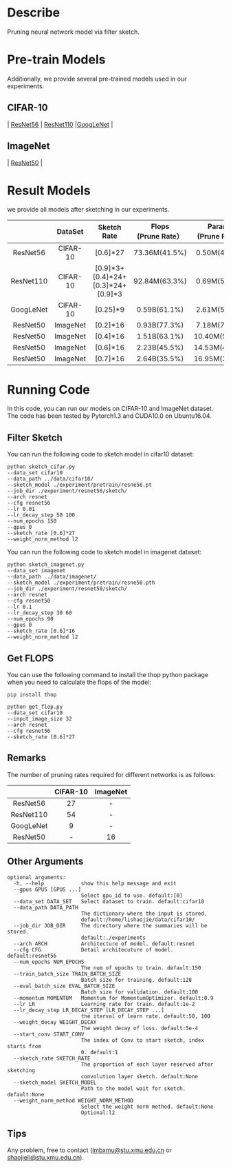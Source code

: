 # Describe

Pruning neural network model via filter sketch.

# Pre-train Models

Additionally, we provide several  pre-trained models used in our experiments.

## CIFAR-10

| [ResNet56](https://drive.google.com/open?id=1pt-LgK3kI_4ViXIQWuOP0qmmQa3p2qW5) | [ResNet110](https://drive.google.com/open?id=1Uqg8_J-q2hcsmYTAlRtknCSrkXDqYDMD) |[GoogLeNet](https://drive.google.com/open?id=1YNno621EuTQTVY2cElf8YEue9J4W5BEd) | 

## ImageNet

| [ResNet50](https://download.pytorch.org/models/resnet50-19c8e357.pth) |

# Result Models

we provide all models after sketching in our experiments.

|           | DataSet  |              Sketch Rate              | Flops<br>(Prune Rate） | Params<br>(Prune Rate） | Top-1 Accuracy | Top-5 Accuracy |                           Download                           |
| :-------: | :------: | :-----------------------------------: | :--------------------: | :---------------------: | :------------: | :------------: | :----------------------------------------------------------: |
| ResNet56  | CIFAR-10 |               [0.6]*27                |     73.36M(41.5%)      |      0.50M(41.2%)       |     93.19%     |       -        | [Link](https://drive.google.com/open?id=1Pm2X2JVI0RkD0ouQBchuaCfj_A7Rd01a) |
| ResNet110 | CIFAR-10 | [0.9]\*3+[0.4]\*24+[0.3]\*24+[0.9]\*3 |     92.84M(63.3%)      |      0.69M(59.9%)       |     93.44%     |       -        | [Link](https://drive.google.com/open?id=1rQn7ovttYItTBProTTE2gf5QSbhFjQ7-) |
| GoogLeNet | CIFAR-10 |               [0.25]*9                |      0.59B(61.1%)      |      2.61M(57.6%)       |     94.88%     |       -        | [Link](https://drive.google.com/open?id=1GO576PBF6pVfcUffDHrb9yNusU32tfPF) |
| ResNet50  | ImageNet |               [0.2]*16                |      0.93B(77.3%)      |      7.18M(71.8%)       |     69.43%     |     89.23%     | [Link](https://drive.google.com/open?id=1aEVd45LodINBPe74haf_-z491f3QPWWt) |
| ResNet50  | ImageNet |               [0.4]*16                |      1.51B(63.1%)      |      10.40M(59.2%)      |     73.04%     |     91.18%     | [Link](https://drive.google.com/open?id=1itHk-Y7IAd2Ox72pJWxS-Metrchtw2ka) |
| ResNet50  | ImageNet |               [0.6]*16                |      2.23B(45.5%)      |      14.53M(43.0%)      |     74.68%     |     92.17%     | [Link](https://drive.google.com/open?id=1fbSXsfjxbvh12qed-oseNanG8UvhyJXJ) |
| ResNet50  | ImageNet |               [0.7]*16                |      2.64B(35.5%)      |      16.95M(33.5%)      |     75.22%     |     92.50%     | [Link](https://drive.google.com/open?id=1uofsFoS9KWw69YjwOdz8BjuKDkFSjTaP) |

# Running Code

In this code, you can run our models on CIFAR-10 and ImageNet dataset. The code has been tested by Pytorch1.3 and CUDA10.0 on Ubuntu16.04.



## Filter Sketch

You can run the following code to sketch model in cifar10 dataset:

```shell
python sketch_cifar.py 
--data_set cifar10 
--data_path ../data/cifar10/
--sketch_model ./experiment/pretrain/resne56.pt 
--job_dir ./experiment/resnet56/sketch/
--arch resnet 
--cfg resnet56 
--lr 0.01
--lr_decay_step 50 100
--num_epochs 150 
--gpus 0
--sketch_rate [0.6]*27
--weight_norm_method l2
```

You can run the following code to sketch model in imagenet dataset:

```shell
python sketch_imagenet.py 
--data_set imagenet 
--data_path ../data/imagenet/
--sketch_model ./experiment/pretrain/resne50.pth 
--job_dir ./experiment/resnet50/sketch/
--arch resnet 
--cfg resnet50 
--lr 0.1
--lr_decay_step 30 60
--num_epochs 90 
--gpus 0
--sketch_rate [0.6]*16
--weight_norm_method l2
```

## Get FLOPS

You can use the following command to install the thop python package when you need to calculate the flops of the model:

```shell
pip install thop
```

```shell
python get_flop.py 
--data_set cifar10 
--input_image_size 32 
--arch resnet 
--cfg resnet56
--sketch_rate [0.6]*27
```

## Remarks

The number of pruning rates required for different networks is as follows:

|           | CIFAR-10 | ImageNet |
| :-------: | :------: | :------: |
| ResNet56  |    27    |    -     |
| ResNet110 |    54    |    -     |
| GoogLeNet |    9     |    -     |
| ResNet50  |    -     |    16    |

## Other Arguments

```shell
optional arguments:
  -h, --help            show this help message and exit
  --gpus GPUS [GPUS ...]
                        Select gpu_id to use. default:[0]
  --data_set DATA_SET   Select dataset to train. default:cifar10
  --data_path DATA_PATH
                        The dictionary where the input is stored.
                        default:/home/lishaojie/data/cifar10/
  --job_dir JOB_DIR     The directory where the summaries will be stored.
                        default:./experiments
  --arch ARCH           Architecture of model. default:resnet
  --cfg CFG             Detail architecuture of model. default:resnet56
  --num_epochs NUM_EPOCHS
                        The num of epochs to train. default:150
  --train_batch_size TRAIN_BATCH_SIZE
                        Batch size for training. default:128
  --eval_batch_size EVAL_BATCH_SIZE
                        Batch size for validation. default:100
  --momentum MOMENTUM   Momentum for MomentumOptimizer. default:0.9
  --lr LR               Learning rate for train. default:1e-2
  --lr_decay_step LR_DECAY_STEP [LR_DECAY_STEP ...]
                        the iterval of learn rate. default:50, 100
  --weight_decay WEIGHT_DECAY
                        The weight decay of loss. default:5e-4
  --start_conv START_CONV
                        The index of Conv to start sketch, index starts from
                        0. default:1
  --sketch_rate SKETCH_RATE
                        The proportion of each layer reserved after sketching
                        convolution layer sketch. default:None
  --sketch_model SKETCH_MODEL
                        Path to the model wait for sketch. default:None
  --weight_norm_method WEIGHT_NORM_METHOD
                        Select the weight norm method. default:None
                        Optional:l2
```

## Tips

Any problem, free to contact ([lmbxmu@stu.xmu.edu.cn](mailto:lmbxmu@stu.xmu.edu.cn) or [shaojieli@stu.xmu.edu.cn](mailto:shaojieli@stu.xmu.edu.cn)).
